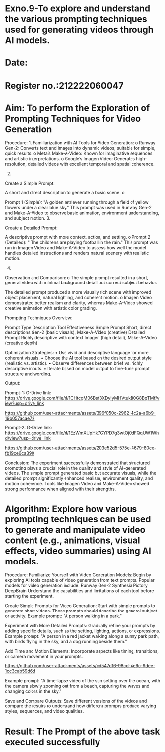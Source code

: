 # Exno.9-To explore and understand the various prompting techniques used for generating videos through AI models. 

# Date: 
# Register no.:212222060047
# Aim: To perform the Exploration of Prompting Techniques for Video Generation

Procedure:
1.
Familiarization with AI Tools for Video Generation:
o
Runway Gen-2: Converts text and images into dynamic videos; suitable for simple, quick results.
o
Meta’s Make-A-Video: Known for imaginative sequences and artistic interpretations.
o
Google’s Imagen Video: Generates high-resolution, detailed videos with excellent temporal and spatial coherence.

2.
Create a Simple Prompt:

A short and direct description to generate a basic scene.
o

Prompt 1 (Simple): "A golden retriever running through a field of yellow flowers under a clear blue sky."
This prompt was used in Runway Gen-2 and Make-A-Video to observe basic animation, environment understanding, and subject motion.
3.

Create a Detailed Prompt:

A descriptive prompt with more context, action, and setting.
o
Prompt 2 (Detailed): " The childrens are playing football in the rain."
This prompt was run in Imagen Video and Make-A-Video to assess how well the model handles detailed instructions and renders natural scenery with realistic motion.

4.
Observation and Comparison:
o
The simple prompt resulted in a short, general video with minimal background detail but correct subject behavior.

The detailed prompt produced a more visually rich scene with improved object placement, natural lighting, and coherent motion.
o
Imagen Video demonstrated better realism and clarity, whereas Make-A-Video showed creative animation with artistic color grading.

Prompting Techniques Overview:

Prompt Type
Description
Tool Effectiveness Simple Prompt Short, direct descriptions Gen-2 (basic visuals), Make-A-Video (creative)
Detailed Prompt
Richly descriptive with context
Imagen (high detail), Make-A-Video (creative depth)

Optimization Strategies:
•
Use vivid and descriptive language for more coherent visuals.
•
Choose the AI tool based on the desired output style (realistic vs. artistic).
•
Observe differences between brief vs. richly descriptive inputs.
•
Iterate based on model output to fine-tune prompt structure and wording.

Output:

Prompt-1:
G-Drive link:
https://drive.google.com/file/d/1CHtcqM06Bsf3XDyIyMHVtukB0G8BqTMf/view?usp=drive_link




https://github.com/user-attachments/assets/396f050c-2962-4c2a-a6b9-19b057acae72


Prompt-2:
G-Drive link: 
https://drive.google.com/file/d/1EzWmXUpHk7GYPD7g3wtOj0dFQqUW1Whd/view?usp=drive_link



https://github.com/user-attachments/assets/203e52d5-575e-4679-80ce-fb19ce6ca390


Conclusion:
The experiment successfully demonstrated that structured prompting plays a crucial role in the quality and style of AI-generated videos. The simple prompt generated basic but accurate visuals, while the detailed prompt significantly enhanced realism, environment quality, and motion coherence. Tools like Imagen Video and Make-A-Video showed strong performance when aligned with their strengths.

# Algorithm: Explore how various prompting techniques can be used to generate and manipulate video content (e.g., animations, visual effects, video summaries) using AI models. 

Procedure:
Familiarize Yourself with Video Generation Models:
Begin by exploring AI tools capable of video generation from text prompts. Popular models for video generation include:
Runway Gen-2
Synthesia
Pictory
DeepBrain
Understand the capabilities and limitations of each tool before starting the experiment.

Create Simple Prompts for Video Generation:
Start with simple prompts to generate short videos. These prompts should describe the general subject or activity.
Example prompt: "A person walking in a park."

Experiment with More Detailed Prompts:
Gradually refine your prompts by adding specific details, such as the setting, lighting, actions, or expressions.
Example prompt: "A person in a red jacket walking along a sunny park path, with birds flying in the sky, and a dog running beside them."

Add Time and Motion Elements:
Incorporate aspects like timing, transitions, or camera movement in your prompts.


https://github.com/user-attachments/assets/cd547df6-98cd-4e6c-9dee-1cc3cab59d6d


Example prompt: "A time-lapse video of the sun setting over the ocean, with the camera slowly zooming out from a beach, capturing the waves and changing colors in the sky."

Save and Compare Outputs:
Save different versions of the videos and compare the results to understand how different prompts produce varying styles, sequences, and video qualities.


# Result: The Prompt of the above task executed successfully


